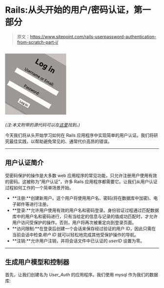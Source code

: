 # Rails:从头开始的用户/密码认证，第一部分

> 原文：<https://www.sitepoint.com/rails-userpassword-authentication-from-scratch-part-i/>

## ![](img/9196f811dd1429695402c9d01d9d0fde.png)

*(注:本文附带的源代码可以在[这里](https://github.com/RubySource/rails_simple_user_auth)找到。)*

今天我们将从头开始学习如何在 Rails 应用程序中实现简单的用户认证。我们将研究最佳实践，以帮助避免常见的、通常代价高昂的错误。

* * *

## 用户认证简介

受密码保护的操作是大多数 web 应用程序的常见功能，只允许注册用户使用有效的密码。这被称为“用户认证”，许多 Rails 应用程序都需要它。让我们从用户认证过程如何工作的一个简单场景开始。

*   **注册:**创建新用户。这个用户将使用用户名、密码(将在数据库中加密)、电子邮件等进行注册。
*   **登录:**允许用户使用有效的用户名和密码登录。身份验证过程通过匹配数据库中的用户名和密码进行，只有当给定的信息与记录的值成功匹配时，才允许用户访问受保护的操作。否则，用户将再次被重定向到登录页面。
*   **访问限制:**在登录后创建一个会话来保存经过验证的用户 ID，因此只需在当前会话中检查*用户 ID* 就可以轻松地完成其他受保护操作的导航。
*   **注销:**允许用户注销，并将会话文件中已认证的 *userID* 设置为零。

* * *

## 生成用户模型和控制器

首先，让我们创建名为 *User_Auth* 的应用程序。我们使用 mysql 作为我们的数据库: